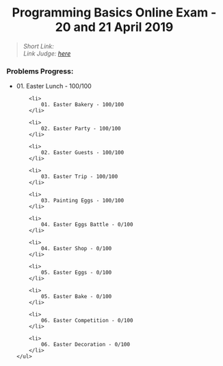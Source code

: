 <h1 align="center">Programming Basics Online Exam - 20 and 21 April 2019</h1>

<blockquote>
    <i>
        Short Link: 
    </i>
    <br>
    <i>
        Link Judge: <a href="https://judge.softuni.bg/Contests/Practice/Index/1637#0">here</a>
    </i>
</blockquote>

<h3>Problems Progress:</h3>
    <ul>
        <li>
            01. Easter Lunch - 100/100
        </li>

        <li>
            01. Easter Bakery - 100/100
        </li>

        <li>
            02. Easter Party - 100/100
        </li>

        <li>
            02. Easter Guests - 100/100
        </li>

        <li>
            03. Easter Trip - 100/100
        </li>

        <li>
            03. Painting Eggs - 100/100
        </li>

        <li>
            04. Easter Eggs Battle - 0/100
        </li>

        <li>
            04. Easter Shop - 0/100
        </li>

        <li>
            05. Easter Eggs - 0/100
        </li>

        <li>
            05. Easter Bake - 0/100
        </li>

        <li>
            06. Easter Competition - 0/100
        </li>

        <li>
            06. Easter Decoration - 0/100
        </li>
    </ul>